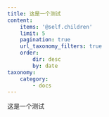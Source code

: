 ```yaml
---
title: 这是一个测试
content:
    items: '@self.children'
    limit: 5
    pagination: true
    url_taxonomy_filters: true
    order:
        dir: desc
        by: date
taxonomy:
    category:
        - docs
---
```


这是一个测试